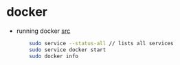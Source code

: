 # docker

- running docker [src](https://stackoverflow.com/a/61374897)

    ```bash
        sudo service --status-all // lists all services 
        sudo service docker start
        sudo docker info
    ```

